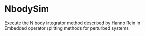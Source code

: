 # NbodySim
Execute the N body integrator method described by Hanno Rein in Embedded operator splitting methods for perturbed systems




















